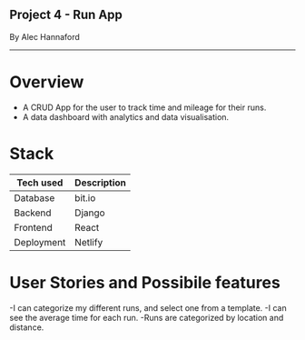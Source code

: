## Project 4 - Run App
By Alec Hannaford

------

# Overview
- A CRUD App for the user to track time and mileage for their runs.
- A data dashboard with analytics and data visualisation.


# Stack
|   Tech used    | Description |
| ----------- | ----------- |
| Database   | bit.io        |
| Backend      |   Django     |
| Frontend   | React        |
| Deployment   | Netlify        |

# User Stories and Possibile features
-I can categorize my different runs, and select one from a template.
-I can see the average time for each run.
-Runs are categorized by location and distance.